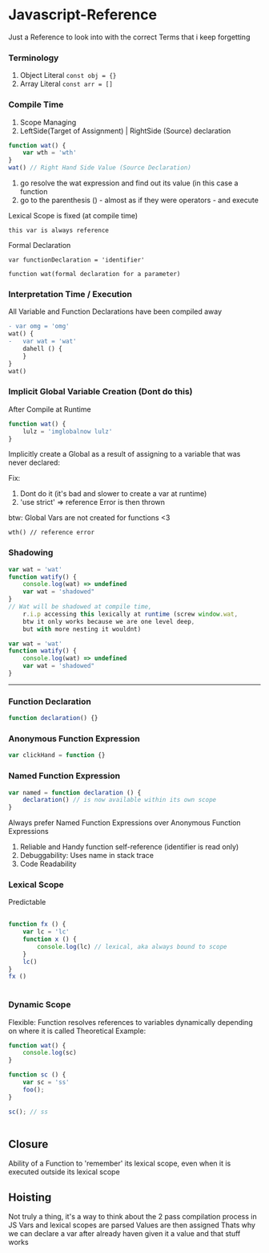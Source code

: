 # Javascript-Reference
Just a Reference to look into with the correct Terms that i keep forgetting 

### Terminology
1. Object Literal ``const obj = {}``
1. Array Literal ``const arr = []``



### Compile Time
1. Scope Managing
1. LeftSide(Target of Assignment) | RightSide (Source) declaration

``` js
function wat() {
    var wth = 'wth'
}
wat() // Right Hand Side Value (Source Declaration)
```

1. go resolve the wat expression and find out its value (in this case a function 
2. go to the parenthesis () - almost as if they were operators - and execute 


Lexical Scope is fixed (at compile time)

```
this var is always reference 
```

Formal Declaration
```
var functionDeclaration = 'identifier'

function wat(formal declaration for a parameter)
```

### Interpretation Time / Execution
All Variable and Function Declarations have been compiled away

```diff
- var omg = 'omg'
wat() {
-   var wat = 'wat'
    dahell () {
    }
}
wat()
```


### Implicit Global Variable Creation (Dont do this)

After Compile at Runtime 
```js
function wat() {
    lulz = 'imglobalnow lulz'
}
```
Implicitly create a Global as a result of assigning to a variable that was never declared:

Fix:
1.  Dont do it (it's bad and slower to create a var at runtime)
1. 'use strict' => reference Error is then thrown


btw: Global Vars are not created for functions <3
```
wth() // reference error
```


### Shadowing ###

```js
var wat = 'wat'
function watify() {
    console.log(wat) => undefined
    var wat = 'shadowed"
}
// Wat will be shadowed at compile time, 
    r.i.p accessing this lexically at runtime (screw window.wat, 
    btw it only works because we are one level deep, 
    but with more nesting it wouldnt)
```

```js
var wat = 'wat'
function watify() {
    console.log(wat) => undefined
    var wat = 'shadowed"
}
```

-----------

### Function Declaration

```js
function declaration() {}
```



### Anonymous Function Expression

```js
var clickHand = function {}
```


### Named Function Expression

```js
var named = function declaration () {
    declaration() // is now available within its own scope
}
```
Always prefer Named Function Expressions over Anonymous Function Expressions
1. Reliable and Handy function self-reference (identifier is read only)
2. Debuggability: Uses name in stack trace
3. Code Readability 


### Lexical Scope

Predictable 
```js
    
function fx () {
    var lc = 'lc'
    function x () {
        console.log(lc) // lexical, aka always bound to scope 
    }
    lc()
}
fx ()
   
```


### Dynamic Scope
Flexible: Function resolves references to variables dynamically depending on where it is called
Theoretical Example:
```js
function wat() {
    console.log(sc)
}

function sc () {
    var sc = 'ss'
    foo();
}

sc(); // ss
    
```


## Closure

Ability of a Function to 'remember' its lexical scope, even when it is executed outside its lexical scope

## Hoisting

Not truly a thing, it's a way to think about the 2 pass compilation process in JS
Vars and lexical scopes are parsed
Values are then assigned
Thats why we can declare a var after already haven given it a value and that stuff works
